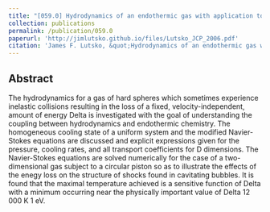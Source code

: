 ```yaml
---
title: "[059.0] Hydrodynamics of an endothermic gas with application to bubble cavitation"
collection: publications
permalink: /publication/059.0
paperurl: 'http://jimlutsko.github.io/files/Lutsko_JCP_2006.pdf'
citation: 'James F. Lutsko, &quot;Hydrodynamics of an endothermic gas with application to bubble cavitation&quot;, <i>J. of Chemical Physics</i>, <strong>125</strong>, 164319 (2006)'
---
```

Abstract
---
The hydrodynamics for a gas of hard spheres which sometimes experience inelastic collisions resulting in the loss of a fixed, velocity-independent, amount of energy Delta is investigated with the goal of understanding the coupling between hydrodynamics and endothermic chemistry. The homogeneous cooling state of a uniform system and the modified Navier-Stokes equations are discussed and explicit expressions given for the pressure, cooling rates, and all transport coefficients for D dimensions. The Navier-Stokes equations are solved numerically for the case of a two-dimensional gas subject to a circular piston so as to illustrate the effects of the enegy loss on the structure of shocks found in cavitating bubbles. It is found that the maximal temperature achieved is a sensitive function of Delta with a minimum occurring near the physically important value of Delta 12 000 K 1 eV.
